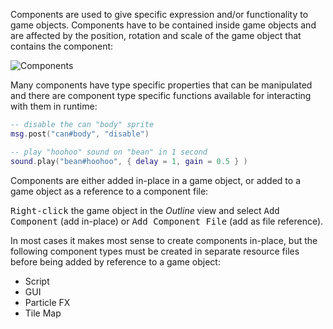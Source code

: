 Components are used to give specific expression and/or functionality to game objects. Components have to be contained inside game objects and are affected by the position, rotation and scale of the game object that contains the component:

![Components](../shared/images/components.png)

Many components have type specific properties that can be manipulated and there are component type specific functions available for interacting with them in runtime:

```lua
-- disable the can "body" sprite
msg.post("can#body", "disable")

-- play "hoohoo" sound on "bean" in 1 second
sound.play("bean#hoohoo", { delay = 1, gain = 0.5 } )
```

Components are either added in-place in a game object, or added to a game object as a reference to a component file:

<kbd>Right-click</kbd> the game object in the *Outline* view and select <kbd>Add Component</kbd> (add in-place) or <kbd>Add Component File</kbd> (add as file reference).

In most cases it makes most sense to create components in-place, but the following component types must be created in separate resource files before being added by reference to a game object:

* Script
* GUI
* Particle FX
* Tile Map
